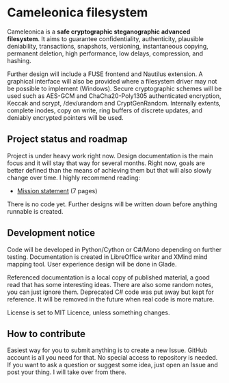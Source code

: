   Cameleonica filesystem
==========================

Cameleonica is a **safe cryptographic steganographic advanced filesystem**. It aims to guarantee confidentiality, authenticity, plausible deniability, transactions, snapshots, versioning, instantaneous copying, permanent deletion, high performance, low delays, compression, and hashing.

Further design will include a FUSE frontend and Nautilus extension. A graphical interface will also be provided where a filesystem driver may not be possible to implement (Windows). Secure cryptographic schemes will be used such as AES-GCM and ChaCha20-Poly1305 authenticated encryption, Keccak and scrypt, /dev/urandom and CryptGenRandom. Internally extents, complete inodes, copy on write, ring buffers of discrete updates, and deniably encrypted pointers will be used.

  Project status and roadmap
------------------------------

Project is under heavy work right now. Design documentation is the main focus and it will stay that way for several months. Right now, goals are better defined than the means of achieving them but that will also slowly change over time. I highly recommend reading:

- [Mission statement](documentation/mission.pdf) (7 pages)

There is no code yet. Further designs will be written down before anything runnable is created. 

  Development notice
----------------------

Code will be developed in Python/Cython or C#/Mono depending on further testing. Documentation is created in LibreOffice writer and XMind mind mapping tool. User experience design will be done in Glade.

Referenced documentation is a local copy of published material, a good read that has some interesting ideas. There are also some random notes, you can just ignore them. Deprecated C# code was put away but kept for reference. It will be removed in the future when real code is more mature. 

License is set to MIT Licence, unless something changes.

  How to contribute
---------------------

Easiest way for you to submit anything is to create a new Issue. GitHub account is all you need for that. No special access to repository is needed. If you want to ask a question or suggest some idea, just open an Issue and post your thing. I will take over from there.

